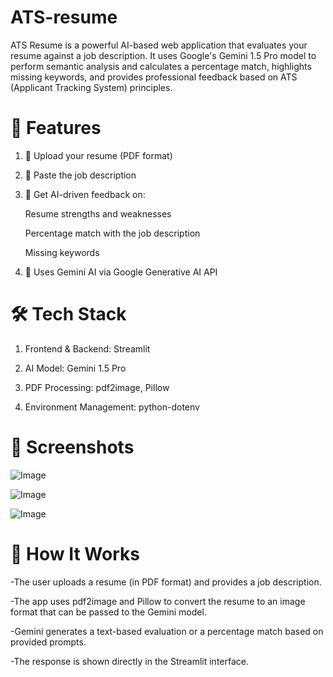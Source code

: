 # ATS-resume
ATS Resume is a powerful AI-based web application that evaluates your resume against a job description. It uses Google's Gemini 1.5 Pro model to perform semantic analysis and calculates a percentage match, highlights missing keywords, and provides professional feedback based on ATS (Applicant Tracking System) principles.

# 🚀 Features
1. 📝 Upload your resume (PDF format)

2. 📄 Paste the job description

3. 🤖 Get AI-driven feedback on:

      Resume strengths and weaknesses

      Percentage match with the job description

      Missing keywords

4. 🔐 Uses Gemini AI via Google Generative AI API

# 🛠️ Tech Stack
1. Frontend & Backend: Streamlit

2. AI Model: Gemini 1.5 Pro

3. PDF Processing: pdf2image, Pillow

4. Environment Management: python-dotenv

# 📸 Screenshots
![Image](https://github.com/user-attachments/assets/6b84cfed-a82a-4b40-8ed2-d00ca0885b0b)

![Image](https://github.com/user-attachments/assets/d89d7910-e07e-4853-839f-faaf96949120)

![Image](https://github.com/user-attachments/assets/443349e2-46fe-4a9c-98b8-c4a0cfb43f48)

# 🧠 How It Works
-The user uploads a resume (in PDF format) and provides a job description.

-The app uses pdf2image and Pillow to convert the resume to an image format that can be passed to the Gemini model.

-Gemini generates a text-based evaluation or a percentage match based on provided prompts.

-The response is shown directly in the Streamlit interface.


